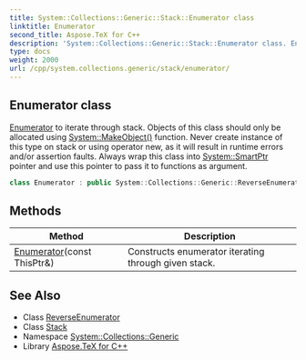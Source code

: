 ```yaml
---
title: System::Collections::Generic::Stack::Enumerator class
linktitle: Enumerator
second_title: Aspose.TeX for C++
description: 'System::Collections::Generic::Stack::Enumerator class. Enumerator to iterate through stack. Objects of this class should only be allocated using System::MakeObject() function. Never create instance of this type on stack or using operator new, as it will result in runtime errors and/or assertion faults. Always wrap this class into System::SmartPtr pointer and use this pointer to pass it to functions as argument in C++.'
type: docs
weight: 2000
url: /cpp/system.collections.generic/stack/enumerator/
---
```

## Enumerator class


[Enumerator](./) to iterate through stack. Objects of this class should only be allocated using [System::MakeObject()](../../../system/makeobject/) function. Never create instance of this type on stack or using operator new, as it will result in runtime errors and/or assertion faults. Always wrap this class into [System::SmartPtr](../../../system/smartptr/) pointer and use this pointer to pass it to functions as argument.

```cpp
class Enumerator : public System::Collections::Generic::ReverseEnumerator<stack_t>
```

## Methods

| Method | Description |
| --- | --- |
| [Enumerator](./enumerator/)(const ThisPtr\&) | Constructs enumerator iterating through given stack. |
## See Also

* Class [ReverseEnumerator](../../reverseenumerator/)
* Class [Stack](../)
* Namespace [System::Collections::Generic](../../)
* Library [Aspose.TeX for C++](../../../)

